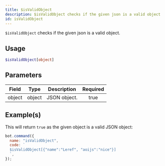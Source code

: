 ```yaml
---
title: $isValidObject
description: $isValidObject checks if the given json is a valid object.
id: isValidObject
---
```


`$isValidObject` checks if the given json is a valid object.

## Usage

```php
$isValidObject[object]
```

## Parameters

| Field  | Type   | Description  | Required |
| ------ | ------ | ------------ | :------: |
| object | object | JSON object. |   true   |

## Example(s)

This will return `true` as the given object is a valid JSON object:

```javascript
bot.command({
  name: "isValidObject",
  code: `
  $isValidObject[{"name":"Leref", "aoijs":"nice"}]
  `,
});
```
